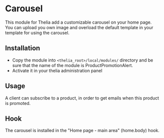 # Carousel

This module for Thelia add a customizable carousel on your home page. You can upload you own image and overload the default template in your template for using the carousel.

## Installation

* Copy the module into ```<thelia_root>/local/modules/``` directory and be sure that the name of the module is ProductPromotionAlert.
* Activate it in your thelia administration panel

## Usage

A client can subscribe to a product, in order to get emails when this product is promoted.

## Hook

The carousel is installed in the "Home page - main area" (home.body) hook.